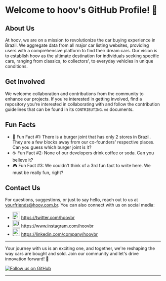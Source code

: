 # Welcome to hoov's GitHub Profile! 👋

## About Us

At hoov, we are on a mission to revolutionize the car buying experience in Brazil. We aggregate data from all major car listing websites, providing users with a comprehensive platform to find their dream cars. Our vision is to establish hoov as the ultimate destination for individuals seeking specific cars, ranging from classics, to collectors', to everyday vehicles in unique conditions.

## Get Involved

We welcome collaboration and contributions from the community to enhance our projects. If you're interested in getting involved, find a repository you're interested in collaborating with and follow the contribution guidelines that can be found in its `CONTRIBUTING.md` documents.

## Fun Facts

- 🍔 Fun Fact #1: There is a burger joint that has only 2 stores in Brazil. They are a few blocks away from our co-founders' respective places. Can you guess which burger joint is it?
- ☕️ Fun Fact #2: None of our developers drink coffee or soda. Can you believe it?
- 🎮 Fun Fact #3: We couldn't think of a 3rd fun fact to write here. We must be really fun, right?

## Contact Us

For questions, suggestions, or just to say hello, reach out to us at yourfriends@hoov.com.br. You can also connect with us on social media:

- <img width="24" alt="Twitter" src="https://github.com/hoovbr/.github/assets/8419048/7717a09c-ca21-483c-9428-20b9f82d1dcf"> https://twitter.com/hoovbr
- <img width="24" alt="Instagram" src="https://github.com/hoovbr/.github/assets/8419048/e1f2c5f7-8a4c-431f-ba7f-e80b2ecf8209"> https://www.instagram.com/hoovbr
- <img width="24" alt="LinkedIn" src="https://github.com/hoovbr/.github/assets/8419048/d4ac0129-01bf-4c9e-9b0e-7b97c6ed565d"> https://linkedin.com/company/hoovbr

---

Your journey with us is an exciting one, and together, we're reshaping the way cars are bought and sold. Join our community and let's drive innovation forward! 🚗

[![Follow us on GitHub](https://img.shields.io/github/followers/hoovbr?label=Follow%20us%20on%20GitHub&style=social)](https://github.com/hoovbr)

---
